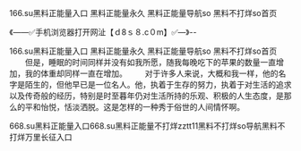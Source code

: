 166.su黑料正能量入口
黑料正能量永久
黑料正能量导航so
黑料不打烊so首页


《——✅手机浏览器打开网沚【ｄ8ｓ８.c０m】✅—》--

166.su黑料正能量入口
黑料正能量永久
黑料正能量导航so
黑料不打烊so首页
　　但是，睡眠的时间同样并没有如我所愿，随我每晚吃下的苹果的数量一直增加，我的体重却同样一直在增加。
　　对于许多人来说，大概和我一样，他的名字是陌生的，但他早已是一位名人。他，执着于生存的努力，执着于对生活的追求以及传奇般的经历，特别是时至暮年仍对生活所持的乐观、积极的人生态度，是那么的平和怡悦，恬淡洒脱。这是怎样的一种秀于俗世的人间情怀啊。





668.su黑料正能量入口668.su黑料正能量不打烊zztt11黑料不打烊so导航黑料不打烊万里长征入口
